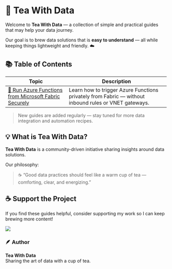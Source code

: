 # 🍵 Tea With Data

Welcome to **Tea With Data** — a collection of simple and practical guides that may help your data  journey.  

Our goal is to brew data solutions that is **easy to understand** — all while keeping things lightweight and friendly. ☁️

## 📚 Table of Contents

| Topic | Description |
|--------|-------------|
| [🚀 Run Azure Functions from Microsoft Fabric Securely](./Microsoft%20Fabric/01-20251029-AzureFunctions.md) | Learn how to trigger Azure Functions privately from Fabric — without inbound rules or VNET gateways. |

> New guides are added regularly — stay tuned for more data integration and automation recipes.

## 💡 What is Tea With Data?

**Tea With Data** is a community-driven initiative sharing insights around data solutions.

Our philosophy:
> ☕ “Good data practices should feel like a warm cup of tea — comforting, clear, and energizing.”


## ☕ Support the Project

If you find these guides helpful, consider supporting my work so I can keep brewing more content!

<a href="https://www.buymeacoffee.com/teawithdata"><img src="https://img.buymeacoffee.com/button-api/?text=Buy me a tea&emoji=🍵&slug=teawithdata&button_colour=FFDD00&font_colour=000000&font_family=Poppins&outline_colour=000000&coffee_colour=ffffff" /></a>

### 🪶 Author
**Tea With Data**  
Sharing the art of data with a cup of tea.

